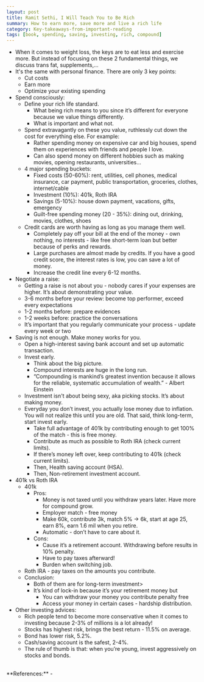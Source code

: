 ```yaml
---
layout: post
title: Ramit Sethi, I Will Teach You to Be Rich
summary: How to earn more, save more and live a rich life
category: Key-takeaways-from-important-reading
tags: [book, spending, saving, investing, rich, compound]
---
```


- When it comes to weight loss, the keys are to eat less and exercise more. But instead of focusing on these 2 fundamental things, we discuss trans fat, supplements,...
- It's the same with personal finance. There are only 3 key points:
  - Cut costs
  - Earn more
  - Optimize your existing spending
- Spend consciously:
  - Define your rich life standard.
    - What being rich means to you since it’s different for everyone because we value things differently.
    - What is important and what not.
  - Spend extravagantly on these you value, ruthlessly cut down the cost for everything else. For example:
    - Rather spending money on expensive car and big houses, spend them on experiences with friends and people I love.
    - Can also spend money on different hobbies such as making movies, opening restaurants, universities…
  - 4 major spending buckets:
    - Fixed costs (50-60%): rent, utilities, cell phones, medical insurance, car payment, public transportation, groceries, clothes, internet/cable
    - Investment (10%): 401k, Roth IRA
    - Savings (5-10%): house down payment, vacations, gifts, emergency
    - Guilt-free spending money (20 - 35%): dining out, drinking, movies, clothes, shoes
  - Credit cards are worth having as long as you manage them well.
    - Completely pay off your bill at the end of the money - own nothing, no interests - like free short-term loan but better because of perks and rewards.
    - Large purchases are almost made by credits. If you have a good credit score, the interest rates is low, you can save a lot of money.
    - Increase the credit line every 6-12 months.
- Negotiate a raise:
  - Getting a raise is not about you - nobody cares if your expenses are higher. It’s about demonstrating your value.
  - 3-6 months before your review: become top performer, exceed every expectations
  - 1-2 months before: prepare evidences
  - 1-2 weeks before: practice the conversations
  - It’s important that you regularly communicate your process - update every week or two
- Saving is not enough. Make money works for you.
  - Open a high-interest saving bank account and set up automatic transaction.
  - Invest early.
    - Think about the big picture.
    - Compound interests are huge in the long run.
    - “Compounding is mankind’s greatest invention because it allows for the reliable, systematic accumulation of wealth.” - Albert Einstein
  - Investment isn't about being sexy, aka picking stocks. It’s about making money.
  - Everyday you don’t invest, you actually lose money due to inflation. You will not realize this until you are old. That said, think long-term, start invest early.
    - Take full advantage of 401k by contributing enough to get 100% of the match - this is free money.
    - Contribute as much as possible to Roth IRA (check current limits).
    - If there’s money left over, keep contributing to 401k (check current limits).
    - Then, Health saving account (HSA).
    - Then, Non-retirement investment account.
- 401k vs Roth IRA
  - 401k
    - Pros:
      - Money is not taxed until you withdraw years later. Have more for compound grow.
      - Employer match - free money
      - Make 60k, contribute 3k, match 5% -> 6k, start at age 25, earn 8%, earn 1.6 mil when you retire.
      - Automatic - don’t have to care about it.
    - Cons:
      - Cause it’s a retirement account. Withdrawing before results in 10% penalty.
      - Have to pay taxes afterward!
      - Burden when switching job.
  - Roth IRA - pay taxes on the amounts you contribute.
  - Conclusion:
    - Both of them are for long-term investment>
    - It’s kind of lock-in because it’s your retirement money but
      - You can withdraw your money you contribute penalty free
      - Access your money in certain cases - hardship distribution.
- Other investing advices:
  - Rich people tend to become more conservative when it comes to investing because 2-3% of millions is a lot already!
  - Stocks has highest risk, brings the best return - 11.5% on average.
  - Bond has lower risk, 5.2%.
  - Cash/saving account is the safest, 2-4%.
  - The rule of thumb is that: when you’re young, invest aggressively on stocks and bonds.

<br>
**References:**
- <https://www.iwillteachyoutoberich.com/book>
